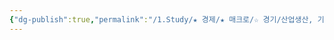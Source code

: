 ```yaml
---
{"dg-publish":true,"permalink":"/1.Study/★ 경제/★ 매크로/☆ 경기/산업생산, 기업재고, 내구재 수주/산업생산/","created":"2024-11-20T21:02:27.022+09:00","updated":"2025-06-03T20:07:19.674+09:00"}
---
```


